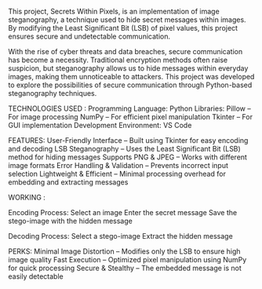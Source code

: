 This project, Secrets Within Pixels, is an implementation of image steganography, a technique used to hide secret messages within images. By modifying the Least Significant Bit (LSB) of pixel values, this project ensures secure and undetectable communication.

With the rise of cyber threats and data breaches, secure communication has become a necessity. Traditional encryption methods often raise suspicion, but steganography allows us to hide messages within everyday images, making them unnoticeable to attackers. This project was developed to explore the possibilities of secure communication through Python-based steganography techniques.

TECHNOLOGIES USED :
Programming Language: Python
Libraries:
Pillow – For image processing
NumPy – For efficient pixel manipulation
Tkinter – For GUI implementation
Development Environment: VS Code

FEATURES:
User-Friendly Interface – Built using Tkinter for easy encoding and decoding
LSB Steganography – Uses the Least Significant Bit (LSB) method for hiding messages
Supports PNG & JPEG – Works with different image formats
Error Handling & Validation – Prevents incorrect input selection
Lightweight & Efficient – Minimal processing overhead for embedding and extracting messages

WORKING :

Encoding Process:
Select an image
Enter the secret message
Save the stego-image with the hidden message

Decoding Process:
Select a stego-image
Extract the hidden message

PERKS:
Minimal Image Distortion – Modifies only the LSB to ensure high image quality
Fast Execution – Optimized pixel manipulation using NumPy for quick processing
Secure & Stealthy – The embedded message is not easily detectable
